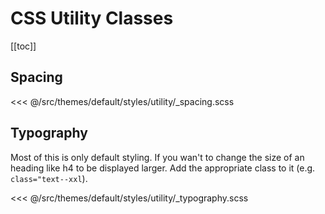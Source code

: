 # CSS Utility Classes

[[toc]]

## Spacing

<<< @/src/themes/default/styles/utility/\_spacing.scss

## Typography

Most of this is only default styling. If you wan't to change the size of an heading like h4 to be displayed larger. Add the appropriate class to it (e.g. `class="text--xxl`).

<<< @/src/themes/default/styles/utility/\_typography.scss
